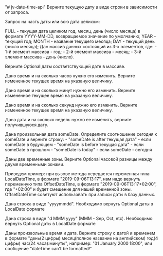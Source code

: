 "# jv-date-time-api" 
Верните текущую дату в виде строки в зависимости от запроса.

Запрос на часть даты или всю дата целиком:

FULL - текущая дата целиком год, месяц, день (число месяца) в формате YYYY-MM-DD, возвращаемое значение по умолчанию;
YEAR - текущий год;
MONTH - название текущего месяца;
DAY - текущий день (число месяца);
Дан массив данных состоящий из 3-х элементов, где: - 1-й элемент массива - год; - 2-й элемент массива - месяц; - 3-й элемент массива - день (число).

Верните Optional даты соответствующей дате в массиве.

Дано время и на сколько часов нужно его изменить. Верните измененное текущее время на указаную величину.

Дано время и на сколько минут нужно его изменить. Верните измененное текущее время на указаную величину.

Дано время и на сколько секунд нужно его изменить. Верните измененное текущее время на указаную величину.

Дана дата и на сколько недель нужно ее изменить, верните получившуюся дату.

Дана произвольная дата someDate. Определите соотношение сегодня к someDate и верните строку: - "someDate is after текущая дата" - если someDate в будующем - "someDate is before текущая дата" - если someDate в прошлом - "someDate is today" - если someDate - сегодня

Даны две временные зоны. Верните Optional часовой разницы между двумя временными зонами.

Приведем пример: при вызове метода передается переменная типа LocalDateTime, в формате "2019-09-06T13:17", нам надо вернуть переменную типа OffsetDateTime, в формате "2019-09-06T13:17+02:00", где "+02:00" и будет смещение для нашей временной зоны. OffsetDateTime советуют использовать при записи даты в базу данных.

Дана строка в виде "yyyymmdd". Необходимо вернуть Optional даты в LocalDate формате

Дана строка в виде "d MMM yyyy" (MMM - Sep, Oct, etc). Необходимо вернуть Optional даты в LocalDate формате

Даны произвольные время и дата. Верните строку с датой и временем в формате "день(2 цифры) месяц(полное название на английском) год(4 цифры) час(24 часа):минуты", например: "01 January 2000 18:00", или сообщение "dateTime can't be formatted!"